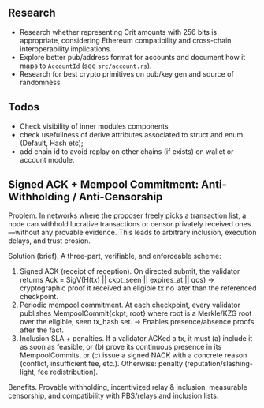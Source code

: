 ## Research
- Research whether representing Crit amounts with 256 bits is appropriate, considering Ethereum compatibility and cross-chain interoperability implications.
- Explore better pub/address format for accounts and document how it maps to `AccountId` (see `src/account.rs`).
- Research for best crypto primitives on pub/key gen and source of randomness

## Todos
- Check visibility of inner modules components
- check usefullness of derive attributes associated to struct and enum (Default, Hash etc);
- add chain id to avoid replay on other chains (if exists) on wallet or account module.


## Signed ACK + Mempool Commitment: Anti-Withholding / Anti-Censorship
Problem. In networks where the proposer freely picks a transaction list, a node can withhold lucrative transactions or censor privately received ones—without any provable evidence. This leads to arbitrary inclusion, execution delays, and trust erosion.

Solution (brief).
A three-part, verifiable, and enforceable scheme:
  1.	Signed ACK (receipt of reception).
On directed submit, the validator returns
Ack = SigV(H(tx) || ckpt_seen || expires_at || qos) → cryptographic proof it received an eligible tx no later than the referenced checkpoint.
  2.	Periodic mempool commitment.
At each checkpoint, every validator publishes
MempoolCommit{ckpt, root} where root is a Merkle/KZG root over the eligible, seen tx_hash set. → Enables presence/absence proofs after the fact.
  3.	Inclusion SLA + penalties.
If a validator ACKed a tx, it must (a) include it as soon as feasible, or (b) prove its continuous presence in its MempoolCommits, or (c) issue a signed NACK with a concrete reason (conflict, insufficient fee, etc.). Otherwise: penalty (reputation/slashing-light, fee redistribution).


Benefits. Provable withholding, incentivized relay & inclusion, measurable censorship, and compatibility with PBS/relays and inclusion lists.